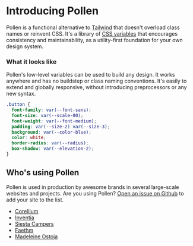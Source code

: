 # Introducing Pollen

Pollen is a functional alternative to [Tailwind](https://tailwindcss.com) that doesn't overload class names or reinvent CSS. It's a library of [CSS variables](https://developer.mozilla.org/en-US/docs/Web/CSS/--\*) that encourages consistency and maintainability, as a utility-first foundation for your own design system.

### What it looks like

Pollen's low-level variables can be used to build any design. It works anywhere and has no buildstep or class naming conventions. It's easily to extend and globally responsive, without introducing preprocessors or any new syntax.

```css
.button {
  font-family: var(--font-sans);
  font-size: var(--scale-00);
  font-weight: var(--font-medium);
  padding: var(--size-2) var(--size-3);
  background: var(--color-blue);
  color: white;
  border-radius: var(--radius);
  box-shadow: var(--elevation-2);
}
```

## Who's using Pollen

Pollen is used in production by awesome brands in several large-scale websites and projects. Are you using Pollen? [Open an issue on Github](https://github.com/peppercornstudio/pollen/issues/new) to add your site to the list.

* [Corellium](https://www.corellium.com)
* [Inventia](https://inventia.life)
* [Siesta Campers](https://www.siestacampers.com)
* [Faethm](https://faethm.ai)
* [Madeleine Ostoja](https://madeleineostoja.com)

